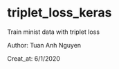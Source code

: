 # triplet_loss_keras
Train minist data with triplet loss

Author: Tuan Anh Nguyen

Creat_at: 6/1/2020
